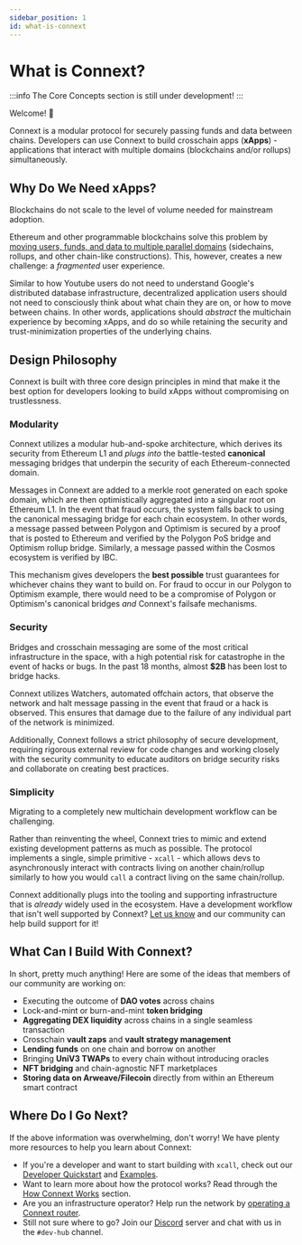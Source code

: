 ```yaml
---
sidebar_position: 1
id: what-is-connext
---
```


# What is Connext?

:::info 
The Core Concepts section is still under development!
:::

Welcome! 👋

Connext is a modular protocol for securely passing funds and data between chains. Developers can use Connext to build crosschain apps (**xApps**) - applications that interact with multiple domains (blockchains and/or rollups) simultaneously.

## Why Do We Need xApps?

Blockchains do not scale to the level of volume needed for mainstream adoption.

Ethereum and other programmable blockchains solve this problem by [moving users, funds, and data to multiple parallel domains](https://ethereum.org/en/layer-2/) (sidechains, rollups, and other chain-like constructions). This, however, creates a new challenge: a *fragmented* user experience.

Similar to how Youtube users do not need to understand Google's distributed database infrastructure, decentralized application users should not need to consciously think about what chain they are on, or how to move between chains. In other words, applications should *abstract* the multichain experience by becoming xApps, and do so while retaining the security and trust-minimization properties of the underlying chains.

## Design Philosophy

Connext is built with three core design principles in mind that make it the best option for developers looking to build xApps without compromising on trustlessness.

### Modularity

Connext utilizes a modular hub-and-spoke architecture, which derives its security from Ethereum L1 and *plugs into* the battle-tested **canonical** messaging bridges that underpin the security of each Ethereum-connected domain.

Messages in Connext are added to a merkle root generated on each spoke domain, which are then optimistically aggregated into a singular root on Ethereum L1. In the event that fraud occurs, the system falls back to using the canonical messaging bridge for each chain ecosystem. In other words, a message passed between Polygon and Optimism is secured by a proof that is posted to Ethereum and verified by the Polygon PoS bridge and Optimism rollup bridge. Similarly, a message passed within the Cosmos ecosystem is verified by IBC.

This mechanism gives developers the **best possible** trust guarantees for whichever chains they want to build on. For fraud to occur in our Polygon to Optimism example, there would need to be a compromise of Polygon or Optimism's canonical bridges *and* Connext's failsafe mechanisms.

### Security

Bridges and crosschain messaging are some of the most critical infrastructure in the space, with a high potential risk for catastrophe in the event of hacks or bugs. In the past 18 months, almost **$2B** has been lost to bridge hacks.

Connext utilizes Watchers, automated offchain actors, that observe the network and halt message passing in the event that fraud or a hack is observed. This ensures that damage due to the failure of any individual part of the network is minimized.

Additionally, Connext follows a strict philosophy of secure development, requiring rigorous external review for code changes and working closely with the security community to educate auditors on bridge security risks and collaborate on creating best practices.

### Simplicity

Migrating to a completely new multichain development workflow can be challenging.

Rather than reinventing the wheel, Connext tries to mimic and extend existing development patterns as much as possible. The protocol implements a single, simple primitive - `xcall` - which allows devs to asynchronously interact with contracts living on another chain/rollup similarly to how you would `call` a contract living on the same chain/rollup.

Connext additionally plugs into the tooling and supporting infrastructure that is *already* widely used in the ecosystem. Have a development workflow that isn't well supported by Connext? [Let us know](https://discord.gg/pef9AyEhNz) and our community can help build support for it!

## What Can I Build With Connext?

In short, pretty much anything! Here are some of the ideas that members of our community are working on:

- Executing the outcome of **DAO votes** across chains
- Lock-and-mint or burn-and-mint **token bridging**
- **Aggregating DEX liquidity** across chains in a single seamless transaction
- Crosschain **vault zaps** and **vault strategy management**
- **Lending funds** on one chain and borrow on another
- Bringing **UniV3 TWAPs** to every chain without introducing oracles
- **NFT bridging** and chain-agnostic NFT marketplaces
- **Storing data on Arweave/Filecoin** directly from within an Ethereum smart contract

## Where Do I Go Next?

If the above information was overwhelming, don't worry! We have plenty more resources to help you learn about Connext:
- If you're a developer and want to start building with `xcall`, check out our [Developer Quickstart](../developers/quickstart) and [Examples](../developers/examples/).
- Want to learn more about how the protocol works? Read through the [How Connext Works](./how-it-works/) section.
- Are you an infrastructure operator? Help run the network by [operating a Connext router](../routers/intro.md).
- Still not sure where to go? Join our [Discord](https://discord.gg/pef9AyEhNz) server and chat with us in the `#dev-hub` channel.
